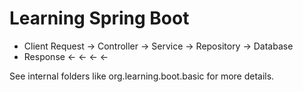 # Learning Spring Boot
 - Client Request → Controller → Service → Repository → Database
 - Response      ←          ←          ←           ←

See internal folders like org.learning.boot.basic for more details. 
